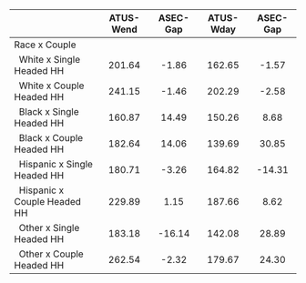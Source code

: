 
|                      |    ATUS-Wend |     ASEC-Gap |    ATUS-Wday |     ASEC-Gap |
| -------------------- | :----------: | :----------: | :----------: | :----------: |
| Race x Couple        |              |              |              |              |
| &nbsp;&nbsp;White x Single Headed HH |       201.64 |        -1.86 |       162.65 |        -1.57 |
| &nbsp;&nbsp;White x Couple Headed HH |       241.15 |        -1.46 |       202.29 |        -2.58 |
| &nbsp;&nbsp;Black x Single Headed HH |       160.87 |        14.49 |       150.26 |         8.68 |
| &nbsp;&nbsp;Black x Couple Headed HH |       182.64 |        14.06 |       139.69 |        30.85 |
| &nbsp;&nbsp;Hispanic x Single Headed HH |       180.71 |        -3.26 |       164.82 |       -14.31 |
| &nbsp;&nbsp;Hispanic x Couple Headed HH |       229.89 |         1.15 |       187.66 |         8.62 |
| &nbsp;&nbsp;Other x Single Headed HH |       183.18 |       -16.14 |       142.08 |        28.89 |
| &nbsp;&nbsp;Other x Couple Headed HH |       262.54 |        -2.32 |       179.67 |        24.30 |

